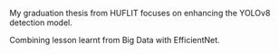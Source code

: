 My graduation thesis from HUFLIT focuses on enhancing the YOLOv8 detection model.

Combining lesson learnt from Big Data with EfficientNet.
